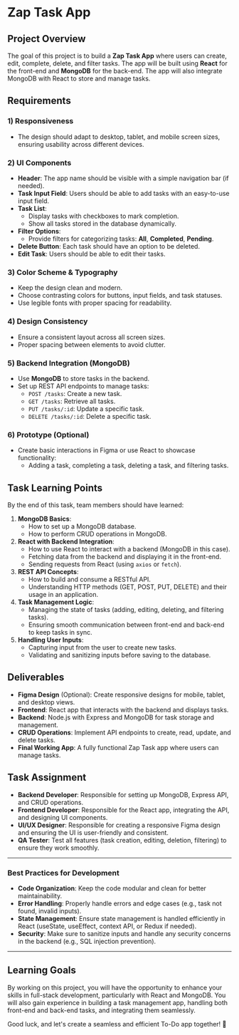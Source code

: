 # Zap Task App

## Project Overview

The goal of this project is to build a **Zap Task App** where users can create, edit, complete, delete, and filter tasks. The app will be built using **React** for the front-end and **MongoDB** for the back-end. The app will also integrate MongoDB with React to store and manage tasks.

## Requirements

### 1) **Responsiveness**
- The design should adapt to desktop, tablet, and mobile screen sizes, ensuring usability across different devices.

### 2) **UI Components**
- **Header**: The app name should be visible with a simple navigation bar (if needed).
- **Task Input Field**: Users should be able to add tasks with an easy-to-use input field.
- **Task List**:
  - Display tasks with checkboxes to mark completion.
  - Show all tasks stored in the database dynamically.
- **Filter Options**:
  - Provide filters for categorizing tasks: **All**, **Completed**, **Pending**.
- **Delete Button**: Each task should have an option to be deleted.
- **Edit Task**: Users should be able to edit their tasks.
  
### 3) **Color Scheme & Typography**
- Keep the design clean and modern.
- Choose contrasting colors for buttons, input fields, and task statuses.
- Use legible fonts with proper spacing for readability.

### 4) **Design Consistency**
- Ensure a consistent layout across all screen sizes.
- Proper spacing between elements to avoid clutter.

### 5) **Backend Integration (MongoDB)**
- Use **MongoDB** to store tasks in the backend.
- Set up REST API endpoints to manage tasks: 
  - `POST /tasks`: Create a new task.
  - `GET /tasks`: Retrieve all tasks.
  - `PUT /tasks/:id`: Update a specific task.
  - `DELETE /tasks/:id`: Delete a specific task.
  
### 6) **Prototype (Optional)**
- Create basic interactions in Figma or use React to showcase functionality:
  - Adding a task, completing a task, deleting a task, and filtering tasks.
  
## Task Learning Points

By the end of this task, team members should have learned:
1. **MongoDB Basics**:
   - How to set up a MongoDB database.
   - How to perform CRUD operations in MongoDB.
2. **React with Backend Integration**:
   - How to use React to interact with a backend (MongoDB in this case).
   - Fetching data from the backend and displaying it in the front-end.
   - Sending requests from React (using `axios` or `fetch`).
3. **REST API Concepts**:
   - How to build and consume a RESTful API.
   - Understanding HTTP methods (GET, POST, PUT, DELETE) and their usage in an application.
4. **Task Management Logic**:
   - Managing the state of tasks (adding, editing, deleting, and filtering tasks).
   - Ensuring smooth communication between front-end and back-end to keep tasks in sync.
5. **Handling User Inputs**:
   - Capturing input from the user to create new tasks.
   - Validating and sanitizing inputs before saving to the database.

## Deliverables

- **Figma Design** (Optional): Create responsive designs for mobile, tablet, and desktop views.
- **Frontend**: React app that interacts with the backend and displays tasks.
- **Backend**: Node.js with Express and MongoDB for task storage and management.
- **CRUD Operations**: Implement API endpoints to create, read, update, and delete tasks.
- **Final Working App**: A fully functional Zap Task app where users can manage tasks.

## Task Assignment

- **Backend Developer**: Responsible for setting up MongoDB, Express API, and CRUD operations.
- **Frontend Developer**: Responsible for the React app, integrating the API, and designing UI components.
- **UI/UX Designer**: Responsible for creating a responsive Figma design and ensuring the UI is user-friendly and consistent.
- **QA Tester**: Test all features (task creation, editing, deletion, filtering) to ensure they work smoothly.

---

### Best Practices for Development

- **Code Organization**: Keep the code modular and clean for better maintainability.
- **Error Handling**: Properly handle errors and edge cases (e.g., task not found, invalid inputs).
- **State Management**: Ensure state management is handled efficiently in React (useState, useEffect, context API, or Redux if needed).
- **Security**: Make sure to sanitize inputs and handle any security concerns in the backend (e.g., SQL injection prevention).

---

## Learning Goals

By working on this project, you will have the opportunity to enhance your skills in full-stack development, particularly with React and MongoDB. You will also gain experience in building a task management app, handling both front-end and back-end tasks, and integrating them seamlessly.

Good luck, and let's create a seamless and efficient To-Do app together! 🚀

